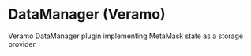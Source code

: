 # DataManager (Veramo)

Veramo DataManager plugin implementing MetaMask state as a storage provider.